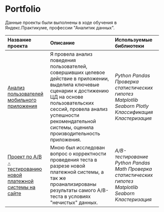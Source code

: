 # Portfolio

Данные проекты были выполнены в ходе обучения в Яндекс.Практикуме, профессии "Аналитик данных".

| Название проекта | Описание | Используемые библиотеки | 
| :---------------------- | :---------------------- | :---------------------- |
| [Анализ пользователей мобильного приложения](mobile_app_users)| Я провела анализ поведения пользователей, совершивших целевое действие в приложении, выделила ключевые сценарии к достижению ЦД на основе пользовательских сессий, провела анализ успешности рекомендательной системы, оценила производительность приложения.| *Python* *Pandas* *Проверка статистических гипотез* *Matplotlib* *Seaborn* *Plotly* *Классификация* <br> *Кластеризация*|
| [Проект по А/В - тестированию новой платежной системы на сайте](ab_test_new_pay_system)| Мною был исследован вопрос о корректности проведения теста в разрезе новой платежной системы, а так же проанализированы результаты самого А/B-теста в условиях "нечистых" данных. | *A/B-тестирование* *Python* *Pandas* *Math* *Проверка статистических гипотез* *Matplotlib* *Seaborn* *Кластеризация*|36
